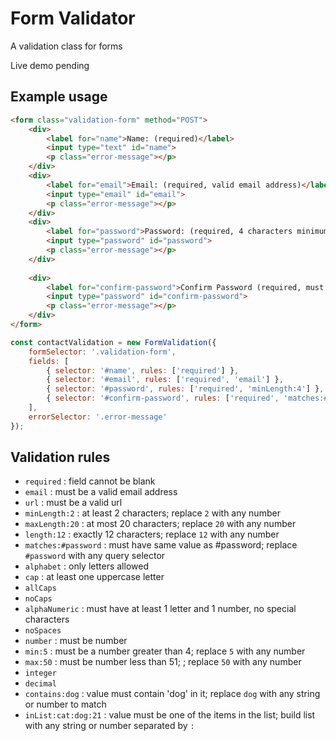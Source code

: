 # Form Validator

A validation class for forms

Live demo pending

## Example usage
```html
<form class="validation-form" method="POST">
    <div>
        <label for="name">Name: (required)</label>
        <input type="text" id="name">
        <p class="error-message"></p>
    </div>
    <div>
        <label for="email">Email: (required, valid email address)</label>
        <input type="email" id="email">
        <p class="error-message"></p>
    </div>
    <div>
        <label for="password">Password: (required, 4 characters minimum)</label>
        <input type="password" id="password">
        <p class="error-message"></p>
    </div>
    
    <div>
        <label for="confirm-password">Confirm Password (required, must match password)</label>
        <input type="password" id="confirm-password">
        <p class="error-message"></p>
    </div>
</form>
```

```javascript
const contactValidation = new FormValidation({
    formSelector: '.validation-form',
    fields: [
        { selector: '#name', rules: ['required'] },
        { selector: '#email', rules: ['required', 'email'] },
        { selector: '#password', rules: ['required', 'minLength:4'] },
        { selector: '#confirm-password', rules: ['required', 'matches:#password'] }
    ],
    errorSelector: '.error-message'
});
```


## Validation rules

* `required` : field cannot be blank
* `email` : must be a valid email address
* `url` : must be a valid url
* `minLength:2` : at least 2 characters; replace `2` with any number
* `maxLength:20` : at most 20 characters; replace `20` with any number
* `length:12` : exactly 12 characters; replace `12` with any number
* `matches:#password` : must have same value as #password; replace `#password` with any query selector
* `alphabet` : only letters allowed
* `cap` : at least one uppercase letter
* `allCaps`
* `noCaps`
* `alphaNumeric` : must have at least 1 letter and 1 number, no special characters
* `noSpaces`
* `number` : must be number
* `min:5` : must be a number greater than 4; replace `5` with any number
* `max:50` : must be number less than 51; ; replace `50` with any number
* `integer`
* `decimal`
* `contains:dog` : value must contain 'dog' in it; replace `dog` with any string or number to match
* `inList:cat:dog:21` : value must be one of the items in the list; build list with any string or number separated by `:`